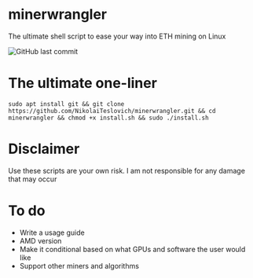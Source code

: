 # minerwrangler
The ultimate shell script to ease your way into ETH mining on Linux

<!--![GitHub last commit](https://img.shields.io/github/last-commit/NikolaiTeslovich/minerwrangler)-->

![GitHub last commit](https://img.shields.io/github/last-commit/NikolaiTeslovich/minerwrangler?style=for-the-badge)

# The ultimate one-liner
```
sudo apt install git && git clone https://github.com/NikolaiTeslovich/minerwrangler.git && cd minerwrangler && chmod +x install.sh && sudo ./install.sh
```

# Disclaimer
Use these scripts are your own risk. I am not responsible for any damage that may occur

# To do
* Write a usage guide
* AMD version
* Make it conditional based on what GPUs and software the user would like
* Support other miners and algorithms

